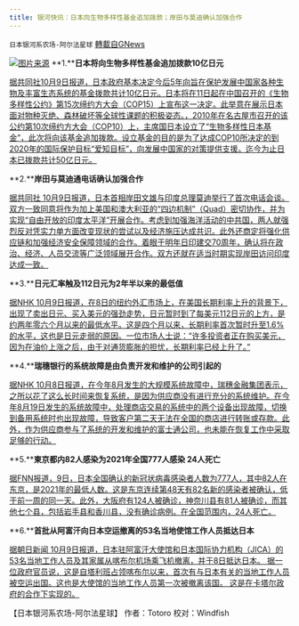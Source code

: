 ```yaml
---
title: 银河快讯：日本向生物多样性基金追加拨款；岸田与莫迪确认加强合作
---
```

`日本银河系农场-阿尔法星球` [轉載自GNews](https://gnews.org/zh-hans/1585696/)

![](https://assets.gnews.org/wp-content/uploads/2021/10/图片2-14.png)[图片来源](https://m.thepaper.cn/)
**1.****日本将向生物多样性基金追加拨款10亿日元**

[据共同社10月9日报道，日本政府基本决定今后5年向旨在保护发展中国家各种生物及丰富生态系统的基金拨款共计10亿日元。日本将在11日起在中国召开的《生物多样性公约》第15次缔约方大会（COP15）上宣布这一决定。此举意在展示日本面对物种灭绝、森林破坏等全球性课题的积极姿态。，2010年在名古屋市召开的该公约第10次缔约方大会（COP10）上，主席国日本设立了“生物多样性日本基金”，此次将向该基金追加拨款。设立基金的目的是为了达成COP10所决定的到2020年的国际保护目标“爱知目标”，向发展中国家的对策提供支援。迄今为止日本已拨款共计50亿日元。](https://tchina.kyodonews.net/news/2021/10/1f2d446886c6-10.html)

**2.****岸田与莫迪通电话确认加强合作**

[据共同社 10月9日报道，日本首相岸田文雄与印度总理莫迪举行了首次电话会谈。双方一致同意将作为加上美国和澳大利亚的“四边机制”（Quad）密切协作，并为实现“自由开放的印度太平洋”开展合作。考虑到加强海洋活动的中共国，两人就强烈反对凭实力单方面改变现状的尝试以及经济施压达成共识。此外还商定将强化供应链和加强经济安全保障领域的合作。着眼于明年日印建交70周年，确认将在政治、经济、人员交流等广泛领域展开合作。双方还就在适当时期实现岸田访问印度达成一致。](https://tchina.kyodonews.net/news/2021/10/18fe04821005.html)

**3.****日元汇率触及112日元为2年半以来的最低值**

[据NHK 10月9日报道，在8日的纽约外汇市场上，在美国长期利率上升的背景下，出现了卖出日元、买入美元的强劲走势，日元暂时到了每美元112日元的上方，是约两年零六个月以来的最低水平。这是四个月以来，长期利率首次暂时升至1.6%的水平，这也是日元走弱的原因。一位市场人士说：“许多投资者正在购买美元，因为在油价上涨之后，由于对通货膨胀的担忧，长期利率已经上升了。”](https://www3.nhk.or.jp/news/html/20211009/k10013299561000.html?utm_int=news-business_contents_list-items_003)

**4.****瑞穗银行的系统故障是由负责开发和维护的公司引起的**

[据NHK 10月8日报道，在今年8月发生的大规模系统故障中，瑞穗金融集团表示，之所以花了这么长时间来恢复系统，是因为供应商没有进行充分的系统维护。在今年8月19日发生的系统故障中，处理商店交易的系统中的两个设备出现故障，切换到备用系统时也出现故障，导致客户第二天无法在全国的商店进行转账或存款。此外，作为供应商参与了系统的开发和维护的富士通公司，也未能在恢复工作中采取足够的行动。](https://www3.nhk.or.jp/news/html/20211009/k10013299251000.html?utm_int=news-business_contents_list-items_002)

**5.****東京都内82人感染为2021年全国777人感染 24人死亡**

[据FNN报道，9日，日本全国确认的新冠状病毒感染者人数为777人，其中82人在东京，是2021年的最低人数。这是东京连续第48天有82名新的感染者被确认，低于前一周的同一天。此外，大阪府有124人被确诊，神奈川县有81人被确诊，而其他七个县，包括岩手县和香川县，没有确诊病例。在全国范围内，24人死亡。](https://news.yahoo.co.jp/articles/03c55ec38f7c4375f3d0bec952bb3ef887dfefce)

**6.****首批从阿富汗向日本空运撤离的53名当地使馆工作人员抵达日本**

[据朝日新闻  10月9日报道，日本驻阿富汗大使馆和日本国际协力机构（JICA）的53名当地工作人员及其家属从喀布尔机场乘飞机撤离，并于8日抵达日本。 据一位政府官员说，这是自塔利班占领喀布尔以来，首次有与日本有关的当地工作人员被空运出国。这也是大使馆的当地工作人员第一次被撤离该国。 这是在卡塔尔政府的合作下实现的。](https://news.yahoo.co.jp/articles/f2a85544b35ab646bd79bd15112be3bfe4d1ea86)

【日本银河系农场-阿尔法星球】
作者：Totoro
校对：Windfish
